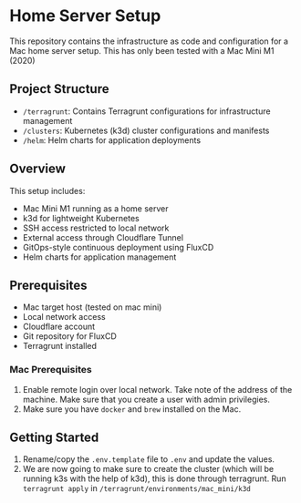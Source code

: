 # Home Server Setup

This repository contains the infrastructure as code and configuration for a Mac home server setup. This has only been tested with a Mac Mini M1 (2020)

## Project Structure

- `/terragrunt`: Contains Terragrunt configurations for infrastructure management
- `/clusters`: Kubernetes (k3d) cluster configurations and manifests
- `/helm`: Helm charts for application deployments

## Overview

This setup includes:
- Mac Mini M1 running as a home server
- k3d for lightweight Kubernetes
- SSH access restricted to local network
- External access through Cloudflare Tunnel
- GitOps-style continuous deployment using FluxCD
- Helm charts for application management

## Prerequisites

- Mac target host (tested on mac mini)
- Local network access
- Cloudflare account
- Git repository for FluxCD
- Terragrunt installed

### Mac Prerequisites

1. Enable remote login over local network. Take note of the address of the machine. Make sure that you create a user with admin privilegies.
2. Make sure you have `docker` and `brew` installed on the Mac.

## Getting Started

1. Rename/copy the `.env.template` file to `.env` and update the values.
2. We are now going to make sure to create the cluster (which will be running k3s with the help of k3d), this is done through terragrunt. Run `terragrunt apply` in `/terragrunt/environments/mac_mini/k3d`